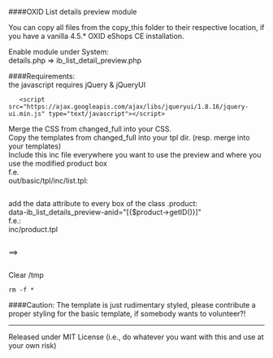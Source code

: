 ####OXID List details preview module

You can copy all files from the copy_this folder to their respective location,
if you have a vanilla 4.5.* OXID eShops CE installation.

Enable module under System:  
details.php => ib_list_detail_preview.php

####Requirements:  
the javascript requires jQuery & jQueryUI  
```<script type="text/javascript" src="https://ajax.googleapis.com/ajax/libs/jquery/1.7.0/jquery.js"></script>   
   <script src="https://ajax.googleapis.com/ajax/libs/jqueryui/1.8.16/jquery-ui.min.js" type="text/javascript"></script>
```             
Merge the CSS from changed_full into your CSS.  
Copy the templates from changed_full into your tpl dir. (resp. merge into your templates)  
Include this inc file everywhere you want to use the preview and where you use the modified product box  
f.e.  
out/basic/tpl/inc/list.tpl:  
```[{ include file="inc/list_detail_preview.tpl" }]
```  
add the data attribute to every box of the class .product:  
    data-ib_list_details_preview-anid="[{$product->getID()}]"  
f.e.:  
inc/product.tpl  
```<div [{if $test_Cntr}]id="test_cntr_[{$test_Cntr}]_[{$product->oxarticles__oxartnum->value}]"[{/if}] class="product hproduct[{if $head}] head[{/if}] [{$size|default:''}] [{$class|default:''}]">
```  
==>  
```<div [{if $test_Cntr}]id="test_cntr_[{$test_Cntr}]_[{$product->oxarticles__oxartnum->value}]"[{/if}] class="product hproduct[{if $head}] head[{/if}] [{$size|default:''}] [{$class|default:''}]" data-ib_list_details_preview-anid="[{$product->getID()}]">
```  

Clear /tmp    
```cd tmp  
rm -f *
``` 

####Caution:
The template is just rudimentary styled, please contribute a proper styling for the basic template, if somebody wants to volunteer?!


--------------------------------------------------------------------
Released under 
MIT License
(i.e., do whatever you want with this and use at your own risk)
